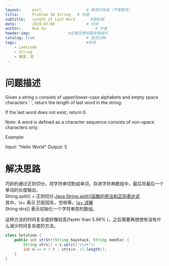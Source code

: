 ```yaml
---
layout:     post   				    # 使用的布局（不需要改）
title:      Problem 58 String	# 标题 
subtitle:   Length of Last Word       #副标题
date:       2019-07-08				# 时间
author:     Nuo Xu 						# 作者
header-img:              	#这篇文章标题背景图片
catalog: true 						# 是否归档
tags:								#标签
    - Leetcode
    - String
    - 难度：易
---
```

# 问题描述
Given a string s consists of upper/lower-case alphabets and empty space characters ' ', return the length of last word in the string.

If the last word does not exist, return 0.

Note: A word is defined as a character sequence consists of non-space characters only.

Example:

Input: "Hello World"
Output: 5
# 解决思路
巧妙的通过正则切分，将字符串切割成单词，存进字符串数组中，最后将最后一个单词的长度输出。  
String.split() + 正则切分.[Java String.split()函数的用法和正则表达式](https://blog.csdn.net/u011595939/article/details/53025800)  
其中，\\s+ 表示 匹配回车，空格等。[\\s+ 详解](https://blog.csdn.net/high2011/article/details/53467220)  
String strs[] 表示初始化一个字符串型的数组。  

这种方法的时间复杂度好像较高(faster than 5.96% )，之后需要再想想有没有什么减少时间复杂度的方法。

```java
class Solution {
    public int strStr(String haystack, String needle) {
        String strs[] = s.split("\\s+");
        int n == 0 ? 0 : strs[n- 1].length();
    }
}
```